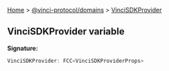 [Home](./index.md) &gt; [@vinci-protocol/domains](./domains.md) &gt; [VinciSDKProvider](./domains.vincisdkprovider.md)

## VinciSDKProvider variable

<b>Signature:</b>

```typescript
VinciSDKProvider: FCC<VinciSDKProviderProps>
```
